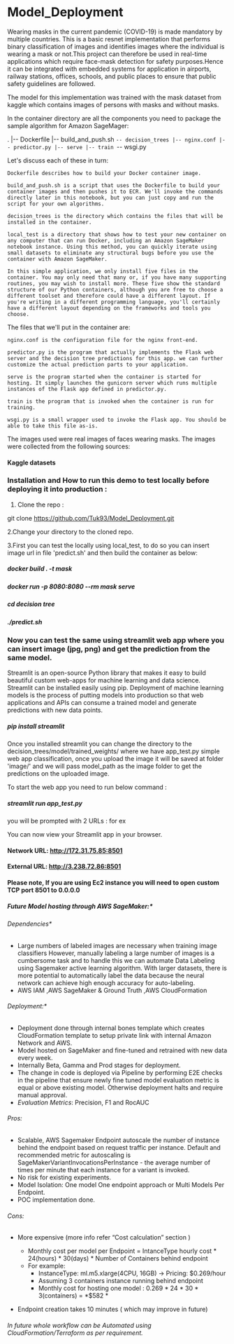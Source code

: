 # Model_Deployment

Wearing masks in the current pandemic (COVID-19) is made mandatory by multiple countries. This is a basic resnet implementation that performs binary classification of images and identifies images where the individual is wearing a mask or not.This project can therefore be used in real-time applications which require face-mask detection for safety purposes.Hence it can be integrated with embedded systems for application in airports, railway stations, offices, schools, and public places to ensure that public safety guidelines are followed.

The model for this implementation was trained with the mask dataset from kaggle which contains images of persons with masks and without masks.

In the container directory are all the components you need to package the sample algorithm for Amazon SageMager:

.
|-- Dockerfile
|-- build_and_push.sh
`-- decision_trees
    |-- nginx.conf
    |-- predictor.py
    |-- serve
    |-- train
    `-- wsgi.py

Let's discuss each of these in turn:

    Dockerfile describes how to build your Docker container image.
    
    build_and_push.sh is a script that uses the Dockerfile to build your container images and then pushes it to ECR. We'll invoke the commands directly later in this notebook, but you can just copy and run the script for your own algorithms.
    
    decision_trees is the directory which contains the files that will be installed in the container.
    
    local_test is a directory that shows how to test your new container on any computer that can run Docker, including an Amazon SageMaker notebook instance. Using this method, you can quickly iterate using small datasets to eliminate any structural bugs before you use the container with Amazon SageMaker. 
    
    In this simple application, we only install five files in the container. You may only need that many or, if you have many supporting routines, you may wish to install more. These five show the standard structure of our Python containers, although you are free to choose a different toolset and therefore could have a different layout. If you're writing in a different programming language, you'll certainly have a different layout depending on the frameworks and tools you choose.

The files that we'll put in the container are:

    nginx.conf is the configuration file for the nginx front-end.
    
    predictor.py is the program that actually implements the Flask web server and the decision tree predictions for this app. we can further customize the actual prediction parts to your application.
    
    serve is the program started when the container is started for hosting. It simply launches the gunicorn server which runs multiple instances of the Flask app defined in predictor.py. 
    
    train is the program that is invoked when the container is run for training. 
    
    wsgi.py is a small wrapper used to invoke the Flask app. You should be able to take this file as-is.
    
The images used were real images of faces wearing masks. The images were collected from the following sources:

#### Kaggle datasets

### Installation and How to run this demo to test locally before deploying it into production :

1. Clone the repo :

git clone https://github.com/Tuk93/Model_Deployment.git

2.Change your directory to the cloned repo.

3.First you can test the locally using local_test, to do so you can insert image url in  file 'predict.sh' and then build the container as below:


  ##### docker build . -t mask

  ##### docker run -p 8080:8080 --rm mask serve

  ##### cd decision tree

  ##### ./predict.sh


### Now you can test the same using streamlit web app where you can insert image (jpg, png) and get the prediction from the same model.

Streamlit is an open-source Python library that makes it easy to build beautiful custom web-apps for machine learning and data science. Streamlit can be installed easily using pip. Deployment of machine learning models is the process of putting models into production so that web applications and APIs can consume a trained model and generate predictions with new data points.

##### pip install streamlit

Once you installed streamlit you can change the directory to the decision_trees/model/trained_weights/ where we have app_test.py simple web app classification, once you upload the image it will be saved at folder 'image/' and we will pass model_path as the image folder to get the predictions on the uploaded image.

To start the web app you need to run below command :

##### streamlit run app_test.py 

you will be prompted with 2 URLs : for ex 

You can now view your Streamlit app in your browser.

  #### Network URL: http://172.31.75.85:8501
  #### External URL: http://3.238.72.86:8501
  
 #### Please note, If you are using Ec2 instance you will need to open custom TCP port 8501 to 0.0.0.0
 
 ##### Future Model hosting through AWS SageMaker:*
 
 ###### Dependencies*

* Large numbers of labeled images are necessary when training image classifiers  However, manually labeling a large number of images is a cumbersome task and to handle this we can automate Data Labeling using Sagemaker active learning algorithm. With larger datasets, there is more potential to automatically label the data because the neural network can achieve high enough accuracy for auto-labeling.
*  AWS  IAM ,AWS SageMaker & Ground Truth ,AWS CloudFormation 


###### Deployment:*

* Deployment done through internal bones template which creates CloudFormation template to setup private link with internal Amazon Network and AWS.
* Model hosted on SageMaker and fine-tuned and retrained with new data every week.
* Internally Beta, Gamma and Prod stages for deployment.
* The change in code is deployed via Pipeline by performing E2E checks in the pipeline that ensure
    newly fine tuned model evaluation metric is equal or above existing model. Otherwise deployment halts and require manual approval.
* *Evaluation Metrics*: Precision, F1 and RocAUC



###### Pros: 

* Scalable, AWS Sagemaker Endpoint autoscale the number of instance behind the endpoint based on request traffic per instance. Default and recommended metric for autoscaling is SageMakerVariantInvocationsPerInstance - the average number of times per minute that each instance for a variant is invoked.
* No risk for existing experiments.
* Model Isolation: One model One endpoint approach or Multi Models Per Endpoint.
* POC implementation done.

###### Cons: 

* More expensive (more info refer “Cost calculation” section )
    * Monthly cost per model per Endpoint = IntanceType hourly cost * 24(hours) * 30(days) * Number of Containers behind endpoint
    * For example:
        * InstanceType: ml.m5.xlarge(4CPU, 16GB) -> Pricing: $0.269/hour
        * Assuming 3 containers instance running behind endpoint
        * Monthly cost for hosting one model : 0.269 * 24  * 30 * 3(containers) = *$582 *
        
* Endpoint creation takes 10 minutes ( which may improve in future)

###### In future whole workflow can be Automated using CloudFormation/Terraform as per requirement.

  

